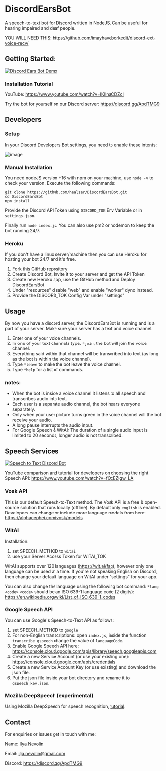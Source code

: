# DiscordEarsBot
A speech-to-text bot for Discord written in NodeJS.
Can be useful for hearing impaired and deaf people.

YOU WILL NEED THIS: https://github.com/imayhaveborkedit/discord-ext-voice-recv/

## Getting Started:


[![Discord Ears Bot Demo](https://img.youtube.com/vi/IKIlnaCDZcI/0.jpg)](https://www.youtube.com/watch?v=IKIlnaCDZcI "Discord Ears Bot Demo")

### Installation Tutorial
YouTube: https://www.youtube.com/watch?v=IKIlnaCDZcI

Try the bot for yourself on our Discord server: https://discord.gg/ApdTMG9

## Developers

### Setup

In your Discord Developers Bot settings, you need to enable these intents:

![image](https://github.com/inevolin/DiscordEarsBot/assets/53948000/6e926a75-a709-435a-b4f8-e9f8f0226856)


### Manual Installation
You need nodeJS version +16 with npm on your machine, use `node -v` to check your version.
Execute the following commands:
```
git clone https://github.com/healzer/DiscordEarsBot.git
cd DiscordEarsBot
npm install
```
Provide the Discord API Token using `DISCORD_TOK` Env Variable or in `settings.json`.

Finally run `node index.js`. You can also use pm2 or nodemon to keep the bot running 24/7.

### Heroku
If you don't have a linux server/machine then you can use Heroku for hosting your bot 24/7 and it's free.
1. Fork this GitHub repository
2. Create Discord Bot, Invite it to your server and get the API Token
3. Create new Heroku app, use the GitHub method and Deploy DiscordEarsBot
5. Under "resources" disable "web" and enable "worker" dyno instead.
6. Provide the DISCORD_TOK Config Var under "settings"

## Usage

By now you have a discord server, the DiscordEarsBot is running and is a part of your server. Make sure your server has a text and voice channel.

1. Enter one of your voice channels.
2. In one of your text channels type: `*join`, the bot will join the voice channel.
3. Everything said within that channel will be transcribed into text (as long as the bot is within the voice channel).
4. Type `*leave` to make the bot leave the voice channel.
5. Type `*help` for a list of commands.

### notes:
- When the bot is inside a voice channel it listens to all speech and transcribes audio into text.
- Each user is a separate audio channel, the bot hears everyone separately.
- Only when your user picture turns green in the voice channel will the bot receive your audio.
- A long pause interrupts the audio input.
- For Google Speech & WitAI: The duration of a single audio input is limited to 20 seconds, longer audio is not transcribed.


## Speech Services

[![Speech to Text Discord Bot](https://img.youtube.com/vi/fQcEZIgw_LA/0.jpg)](https://www.youtube.com/watch?v=fQcEZIgw_LA "Discord Ears Bot Demo")

YouTube comparison and tutorial for developers on choosing the right Speech API: https://www.youtube.com/watch?v=fQcEZIgw_LA

### Vosk API
This is our default Speech-to-Text method. The Vosk API is a free & open-source solution that runs locally (offline). By default only `english` is enabled. Developers can change or include more language models from here: https://alphacephei.com/vosk/models

### WitAI
Installation:
1. set SPEECH_METHOD to `witai`
2. use your Server Access Token for WITAI_TOK

WitAI supports over 120 languages (https://wit.ai/faq), however only one language can be used at a time.
If you're not speaking English on Discord, then change your default language on WitAI under "settings" for your app.

You can also change the language using the following bot command: `*lang <code>` 
`<code>` should be an ISO 639-1 language code (2 digits): https://en.wikipedia.org/wiki/List_of_ISO_639-1_codes

### Google Speech API
You can use Google's Speech-to-Text API as follows:
1. set SPEECH_METHOD to `google`
2. For non-English transcriptions: open `index.js`, inside the function `transcribe_gspeech` change the value of `languageCode`.
3. Enable Google Speech API here: https://console.cloud.google.com/apis/library/speech.googleapis.com
4. Create a new Service Account (or use your existing one): https://console.cloud.google.com/apis/credentials
5. Create a new Service Account Key (or use existing) and download the json file.
6. Put the json file inside your bot directory and rename it to `gspeech_key.json`.

### Mozilla DeepSpeech (experimental)
Using Mozilla DeepSpeech for speech recognition, [tutorial](https://medium.com/@ilyanevolin/discord-stt-bot-using-mozilla-deepspeech-e77ee28937eb).


## Contact

For enquiries or issues get in touch with me:

Name: [Ilya Nevolin](https://www.linkedin.com/in/iljanevolin/)

Email: ilja.nevolin@gmail.com

Discord: https://discord.gg/ApdTMG9
